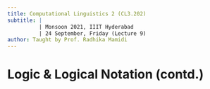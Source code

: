 ```yaml
---
title: Computational Linguistics 2 (CL3.202)
subtitle: |
          | Monsoon 2021, IIIT Hyderabad
          | 24 September, Friday (Lecture 9)
author: Taught by Prof. Radhika Mamidi
---
```


# Logic & Logical Notation (contd.)
